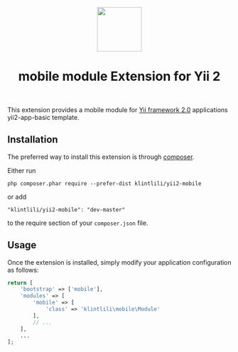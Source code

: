 <p align="center">
    <a href="https://github.com/yiisoft" target="_blank">
        <img src="https://avatars3.githubusercontent.com/u/993323" height="100px">
    </a>
    <h1 align="center">mobile module Extension for Yii 2</h1>
    <br>
</p>

This extension provides a mobile module for [Yii framework 2.0](http://www.yiiframework.com) applications yii2-app-basic template.

Installation
------------

The preferred way to install this extension is through [composer](http://getcomposer.org/download/).

Either run

```
php composer.phar require --prefer-dist klintlili/yii2-mobile
```

or add

```
"klintlili/yii2-mobile": "dev-master"
```

to the require section of your `composer.json` file.


Usage
-----

Once the extension is installed, simply modify your application configuration as follows:

```php
return [
    'bootstrap' => ['mobile'],
    'modules' => [
        'mobile' => [
            'class' => 'klintlili\mobile\Module'
        ],
        // ...
    ],
    ...
];
```